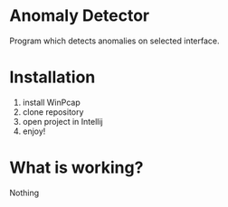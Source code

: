 # Anomaly Detector

Program which detects anomalies on selected interface.


# Installation

1. install WinPcap
2. clone repository
3. open project in Intellij
4. enjoy!


# What is working?

Nothing
